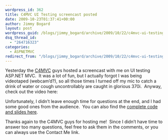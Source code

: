 ```yaml
---
wordpress_id: 362
title: C4MVC UI Testing screencast posted
date: 2009-10-23T01:37:41+00:00
author: Jimmy Bogard
layout: post
wordpress_guid: /blogs/jimmy_bogard/archive/2009/10/22/c4mvc-ui-testing-screencast-posted.aspx
dsq_thread_id:
  - "264716323"
categories:
  - ASPNETMVC
redirect_from: "/blogs/jimmy_bogard/archive/2009/10/22/c4mvc-ui-testing-screencast-posted.aspx/"
---
```

Yesterday the [C4MVC](http://www.c4mvc.net/) guys hosted a screencast with me on UI testing ASP.NET MVC.&#160; It was a lot of fun, but I actually forgot I was being videotaped (webcam’d?), so all those times I turned off my mic to catch a drink of water or cough uncontrollably are caught in glorious 370i.&#160; Anyway, check out the video here:

<div style="padding-bottom: 0px;margin: 0px;padding-left: 0px;padding-right: 0px;float: none;padding-top: 0px" class="wlWriterEditableSmartContent">
  <div>
  </div>
</div>

Unfortunately, I didn’t leave enough time for questions at the end, and I had some good ones from the audience.&#160; You can also find the [complete code and slides here](http://grabbagoftimg.s3.amazonaws.com/uitesting-trunk.zip).

Thanks again to the C4MVC guys for hosting me!&#160; Since I didn’t have time to answer too many questions, feel free to ask them in the comments, or you can always use the Contact Me link.